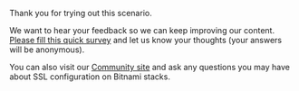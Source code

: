 Thank you for trying out this scenario. 

We want to hear your feedback so we can keep improving our content. [Please fill this quick survey](https://docs.google.com/forms/d/e/1FAIpQLSeM6ymNUYDyKKWrxlUUJYwlKHODQJPqZ6On3SQCAM1B2P3f_g/viewform?usp=sf_link) and let us know your thoughts (your answers will be anonymous).

You can also visit our [Community site](https://community.bitnami.com) and ask any questions you may have about SSL configuration on Bitnami stacks.